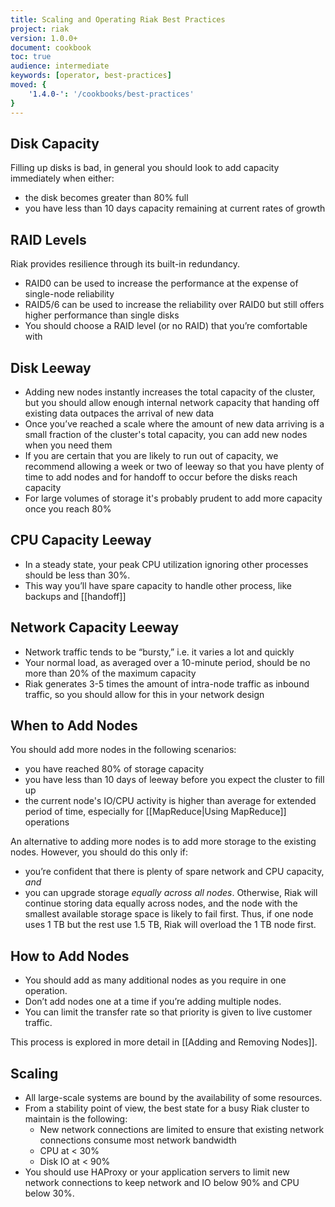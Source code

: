 ```yaml
---
title: Scaling and Operating Riak Best Practices
project: riak
version: 1.0.0+
document: cookbook
toc: true
audience: intermediate
keywords: [operator, best-practices]
moved: {
    '1.4.0-': '/cookbooks/best-practices'
}
---
```


## Disk Capacity

Filling up disks is bad, in general you should look to add capacity
immediately when either:

* the disk becomes greater than 80% full
* you have less than 10 days capacity remaining at current rates of
  growth

## RAID Levels

Riak provides resilience through its built-in redundancy.

* RAID0 can be used to increase the performance at the expense of
    single-node reliability
* RAID5/6 can be used to increase the reliability over RAID0 but still
    offers higher performance than single disks
* You should choose a RAID level (or no RAID) that you’re comfortable
    with


## Disk Leeway

* Adding new nodes instantly increases the total capacity of the
  cluster, but you should allow enough internal network capacity that
  handing off existing data outpaces the arrival of new data
* Once you’ve reached a scale where the amount of new data arriving is a
  small fraction of the cluster's total capacity, you can add new
  nodes when you need them
* If you are certain that you are likely to run out of capacity, we
  recommend allowing a week or two of leeway so that you have plenty of
  time to add nodes and for handoff to occur before the disks reach
  capacity
* For large volumes of storage it's probably prudent to add more
  capacity once you reach 80%

## CPU Capacity Leeway

* In a steady state, your peak CPU utilization ignoring other processes
  should be less than 30%.
* This way you’ll have spare capacity to handle other process, like
  backups and [[handoff]]

## Network Capacity Leeway

* Network traffic tends to be “bursty,” i.e. it varies a lot and
  quickly
* Your normal load, as averaged over a 10-minute period, should be no
  more than 20% of the maximum capacity
* Riak generates 3-5 times the amount of intra-node traffic as inbound
  traffic, so you should allow for this in your network design

## When to Add Nodes

You should add more nodes in the following scenarios:

* you have reached 80% of storage capacity
* you have less than 10 days of leeway before you expect the cluster to
  fill up
* the current node's IO/CPU activity is higher than average for extended
  period of time, especially for [[MapReduce|Using MapReduce]]
  operations

An alternative to adding more nodes is to add more storage to the existing nodes. However, you should do this only if:

* you’re confident that there is plenty of spare network and CPU capacity, _and_
* you can upgrade storage _equally across all nodes_. Otherwise, Riak will continue storing data equally across nodes, and the node with the smallest available storage space is likely to fail first. Thus, if one node uses 1 TB but the rest use 1.5 TB, Riak will overload the 1 TB node first.

## How to Add Nodes

* You should add as many additional nodes as you require in one operation.
* Don’t add nodes one at a time if you’re adding multiple nodes.
* You can limit the transfer rate so that priority is given to live customer traffic.

This process is explored in more detail in [[Adding and Removing Nodes]].

## Scaling

* All large-scale systems are bound by the availability of some resources.
* From a stability point of view, the best state for a busy Riak cluster to maintain is the following:
  * New network connections are limited to ensure that existing network connections consume most network bandwidth
  * CPU at < 30%
  * Disk IO at < 90%
* You should use HAProxy or your application servers to limit new network connections to keep network and IO below 90% and CPU below 30%.

